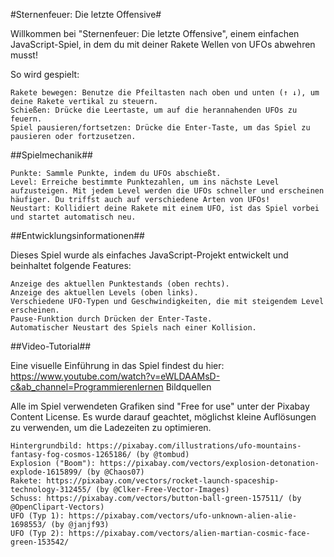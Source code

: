 #Sternenfeuer: Die letzte Offensive#

Willkommen bei "Sternenfeuer: Die letzte Offensive", einem einfachen JavaScript-Spiel, in dem du mit deiner Rakete Wellen von UFOs abwehren musst!

So wird gespielt:

    Rakete bewegen: Benutze die Pfeiltasten nach oben und unten (↑ ↓), um deine Rakete vertikal zu steuern.
    Schießen: Drücke die Leertaste, um auf die herannahenden UFOs zu feuern.
    Spiel pausieren/fortsetzen: Drücke die Enter-Taste, um das Spiel zu pausieren oder fortzusetzen.

##Spielmechanik##

    Punkte: Sammle Punkte, indem du UFOs abschießt.
    Level: Erreiche bestimmte Punktezahlen, um ins nächste Level aufzusteigen. Mit jedem Level werden die UFOs schneller und erscheinen häufiger. Du triffst auch auf verschiedene Arten von UFOs!
    Neustart: Kollidiert deine Rakete mit einem UFO, ist das Spiel vorbei und startet automatisch neu.

##Entwicklungsinformationen##

Dieses Spiel wurde als einfaches JavaScript-Projekt entwickelt und beinhaltet folgende Features:

    Anzeige des aktuellen Punktestands (oben rechts).
    Anzeige des aktuellen Levels (oben links).
    Verschiedene UFO-Typen und Geschwindigkeiten, die mit steigendem Level erscheinen.
    Pause-Funktion durch Drücken der Enter-Taste.
    Automatischer Neustart des Spiels nach einer Kollision.

##Video-Tutorial##

Eine visuelle Einführung in das Spiel findest du hier:
https://www.youtube.com/watch?v=eWLDAAMsD-c&ab_channel=Programmierenlernen
Bildquellen

Alle im Spiel verwendeten Grafiken sind "Free for use" unter der Pixabay Content License. Es wurde darauf geachtet, möglichst kleine Auflösungen zu verwenden, um die Ladezeiten zu optimieren.

    Hintergrundbild: https://pixabay.com/illustrations/ufo-mountains-fantasy-fog-cosmos-1265186/ (by @tombud)
    Explosion ("Boom"): https://pixabay.com/vectors/explosion-detonation-explode-1615899/ (by @Chaos07)
    Rakete: https://pixabay.com/vectors/rocket-launch-spaceship-technology-312455/ (by @Clker-Free-Vector-Images)
    Schuss: https://pixabay.com/vectors/button-ball-green-157511/ (by @OpenClipart-Vectors)
    UFO (Typ 1): https://pixabay.com/vectors/ufo-unknown-alien-alie-1698553/ (by @janjf93)
    UFO (Typ 2): https://pixabay.com/vectors/alien-martian-cosmic-face-green-153542/